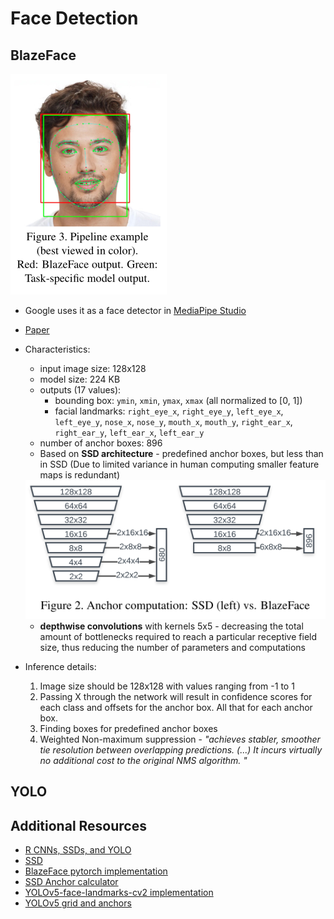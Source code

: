 # Face Detection

## BlazeFace
![BlazeFace](../assets/BlazeFace.png)
- Google uses it as a face detector in [MediaPipe Studio](https://mediapipe-studio.webapps.google.com/studio/demo/face_detector)
- [Paper](./papers/BlazeFace%20Sub-millisecond%20Neural%20Face%20Detection%20on%20Mobile%20GPUs.pdf)
- Characteristics:
  - input image size: 128x128
  - model size: 224 KB
  - outputs (17 values):
    - bounding box: `ymin`, `xmin`, `ymax`, `xmax` (all normalized to [0, 1])
    - facial landmarks: `right_eye_x`, `right_eye_y`, `left_eye_x`, `left_eye_y`, `nose_x`, `nose_y`, `mouth_x`, `mouth_y`, `right_ear_x`, `right_ear_y`, `left_ear_x`, `left_ear_y`
  - number of anchor boxes: 896
  - Based on **SSD architecture** - predefined anchor boxes, but less than in SSD (Due to limited variance in human computing smaller feature maps is redundant)
  <img alt="ssd vs blazeface" src="../assets/BlazeFace-anchors.png" width="600px"/>
  
  -  **depthwise convolutions** with kernels 5x5 - decreasing the total amount of bottlenecks required to reach a particular receptive field size, thus reducing the number of parameters and computations

- Inference details:
  1. Image size should be 128x128 with values ranging from -1 to 1
  2. Passing X through the network will result in confidence scores for each class and offsets for the anchor box. All that for each anchor box.
  3. Finding boxes for predefined anchor boxes
  4. Weighted Non-maximum suppression - *"achieves stabler, smoother tie resolution between overlapping predictions. (...) It incurs virtually no additional cost to the original NMS algorithm. "*

## YOLO


## Additional Resources
- [R CNNs, SSDs, and YOLO](https://www.youtube.com/watch?v=30qEZ8d2osg)
- [SSD](https://www.youtube.com/watch?v=F-irLP2k3Dk&t=372s)
- [BlazeFace pytorch implementation](https://github.com/hollance/BlazeFace-PyTorch/blob/master/blazeface.py)
- [SSD Anchor calculator](https://github.com/hollance/BlazeFace-PyTorch/blob/master/Anchors.ipynb)
- [YOLOv5-face-landmarks-cv2 implementation](https://github.com/hpc203/yolov5-face-landmarks-opencv-v2/blob/main/main.py)
- [YOLOv5 grid and anchors](https://medium.com/@onkar.cho1/story-of-anchors-and-grids-in-yolo-68efb7a1a04b)
